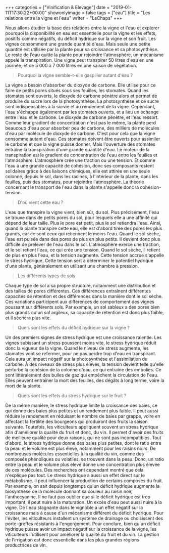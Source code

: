 +++
categories = ["Vinification & Elevage"]
date = "2019-01-11T17:30:22+00:00"
showonlyimage = false
tags = ["eau"]
title = "Les relations entre la vigne et l'eau"
writer = "LeChaps"
+++

Nous allons étudier la base des relations entre la vigne et l'eau et explorer pourquoi la disponibilité en eau est essentielle pour la vigne et les effets, positifs comme négatifs, du déficit hydrique sur la vigne et son fruit. Les vignes consomment une grande quantité d'eau. Mais seule une petite quantité est utilisée par la plante pour sa croissance et sa photosynthèse. Le reste de l'eau quitte la plante pour rejoindre l'atmosphère, un mécanisme appelé la transpiration. Une vigne peut transpirer 50 litres d'eau en une journée, et de 5 000 à 7 000 litres en une saison de végétation.

> Pourquoi la vigne semble-t-elle gaspiller autant d'eau ?

La vigne a besoin d'absorber du dioxyde de carbone. Elle utilise pour ce faire de petits pores situés sous ses feuilles, les stomates. Quand les stomates sont ouverts, le dioxyde de carbone pénètre alors et permet de produire du sucre lors de la photosynthèse. La photosynthèse et ce sucre sont indispensables à la survie et au rendement de la vigne. Cependant, l'eau s'échappe également par les stomates ouverts, et a lieu un échange entre l'eau et le carbone. Le dioxyde de carbone pénètre, et l'eau ressort. Comme leur gradient de concentration n'est pas le même, la plante perd beaucoup d'eau pour absorber peu de carbone, des milliers de molécules d'eau par molécule de dioxyde de carbone. C'est pour cela que la vigne consomme autant d'eau. Ces stomates doivent être ouverts pour assimiler le carbone et que la vigne puisse donner. Mais l'ouverture des stomates entraîne la transpiration d'une grande quantité d'eau. Le moteur de la transpiration est le gradient de concentration de l'eau entre les feuilles et l'atmosphère. L'atmosphère crée une traction ou une tension. Et comme l'eau a une grande capacité de cohésion, donc ses composants restent solidaires grâce à des liaisons chimiques, elle est attirée en une seule colonne, depuis le sol, dans les racines, à l'intérieur de la plante, dans les feuilles, puis des stomates, pour rejoindre l'atmosphère. La théorie concernant le transport de l'eau dans la plante s'appelle donc la cohésion-tension.

> D'où vient cette eau ?

L'eau que transpire la vigne vient, bien sûr, du sol. Plus précisément, l'eau se trouve dans de petits pores du sol, pour lesquels elle a une affinité qui dépend de leur taille. Plus le pore est petit, plus le sol retiendra l'eau. Ainsi, quand la plante transpire cette eau, elle est d'abord tirée des pores les plus grands, car ce sont ceux qui retiennent le moins l'eau. Quand le sol sèche, l'eau est puisée dans des pores de plus en plus petits. Il devient donc plus difficile de prélever de l'eau dans le sol. L'atmosphère exerce une traction, et le sol retient l'eau, ce qui crée une tension. Quand le sol sèche, il retient de plus en plus l'eau, et la tension augmente. Cette tension accrue s'appelle le stress hydrique. Cette tension sert à déterminer le potentiel hydrique d'une plante, généralement en utilisant une chambre à pression.

> Les différents types de sols

Chaque type de sol a sa propre structure, notamment une distribution et des tailles de pores différentes. Ces différences entraînent différentes capacités de rétention et des différences dans la manière dont le sol sèche. Ces variations participent aux différences de comportement des vignes poussant sur différents sols. Par exemple, un sol sableux a des pores bien plus grands qu'un sol argileux, sa capacité de rétention est donc plus faible, et il sèchera plus vite.

> Quels sont les effets du déficit hydrique sur la vigne ?

Un des premiers signes de stress hydrique est une croissance ralentie. Les vignes subissant un stress poussent moins vite, le stress hydrique réduit donc la vigueur de la vigne. Quand le niveau de stress augmente,  les stomates vont se refermer, pour ne pas perdre trop d'eau en transpirant. Cela aura un impact négatif sur la photosynthèse et l'assimilation du carbone. À des niveaux de stress plus élevés, la tension devient telle qu'elle perturbe la cohésion de la colonne d'eau, ce qui entraîne des embolies. Ce sont littéralement des bulles de gaz qui empêchent la circulation de l'eau. Elles peuvent entraîner la mort des feuilles, des dégâts à long terme, voire la mort de la plante.

> Quels sont les effets du stress hydrique sur le fruit ?

De la même manière, le stress hydrique limite la croissance des baies, ce qui donne des baies plus petites et un rendement plus faible. Il peut aussi réduire le rendement en réduisant le nombre de baies par grappe, voire en affectant la fertilité des bourgeons qui produiront des fruits la saison suivante. Toutefois, les viticulteurs appliquent souvent un stress hydrique afin d'améliorer la qualité du fruit et donc, du vin. Il permet d'avoir des fruits de meilleure qualité pour deux raisons, qui ne sont pas incompatibles. Tout d'abord, le stress hydrique donne des baies plus petites, dont le ratio entre la peau et le volume est plus élevé, notamment pour les raisins noirs. De nombreuses molécules essentielles à la qualité du vin, comme des composés phénoliques ou volatiles, se trouvent dans la peau. Donc, un ratio entre la peau et le volume plus élevé donne une concentration plus élevée de ces molécules. Des recherches ont cependant montré que cela n'explique pas tout. Le stress hydrique a aussi un effet direct sur le métabolisme. Il peut influencer la production de certains composés du fruit. Par exemple, on sait depuis longtemps qu'un déficit hydrique augmente la biosynthèse de la molécule donnant sa couleur au raisin noir, l'anthocyanine. Il ne faut pas oublier que si le déficit hydrique est trop important, il peut nuire à la maturation. Un excès d'eau peut aussi nuire à la vigne. De l'eau stagnante dans le vignoble a un effet négatif sur la croissance mais à cause d'un mécanisme différent du déficit hydrique. Pour l'éviter, les viticulteurs installent un système de drainage ou choisissent des porte-greffes résistants à l'engorgement. Pour conclure, bien qu'un déficit hydrique puisse avoir un impact négatif sur la croissance de la vigne, les viticulteurs l'utilisent pour améliorer la qualité du fruit et du vin. La gestion de l'irrigation est donc essentielle dans les plus grandes régions productrices de vin.
